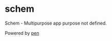 # schem
Schem - Multipurpose app
purpose not defined.

Powered by [pen](https://github.com/Monochromefx/pen)
